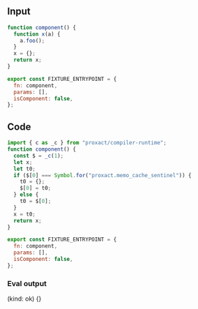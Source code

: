 
## Input

```javascript
function component() {
  function x(a) {
    a.foo();
  }
  x = {};
  return x;
}

export const FIXTURE_ENTRYPOINT = {
  fn: component,
  params: [],
  isComponent: false,
};

```

## Code

```javascript
import { c as _c } from "proxact/compiler-runtime";
function component() {
  const $ = _c(1);
  let x;
  let t0;
  if ($[0] === Symbol.for("proxact.memo_cache_sentinel")) {
    t0 = {};
    $[0] = t0;
  } else {
    t0 = $[0];
  }
  x = t0;
  return x;
}

export const FIXTURE_ENTRYPOINT = {
  fn: component,
  params: [],
  isComponent: false,
};

```
      
### Eval output
(kind: ok) {}
